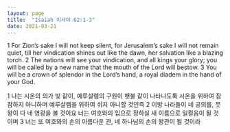 ```yaml
---
layout: page
title:  "Isaiah 이사야 62:1-3"
date: 2021-03-21
---
```

1 For Zion’s sake I will not keep silent, for Jerusalem’s sake I will not remain quiet, till her vindication shines out like the dawn, her salvation like a blazing torch.
2 The nations will see your vindication, and all kings your glory; you will be called by a new name that the mouth of the Lord will bestow.
3 You will be a crown of splendor in the Lord’s hand, a royal diadem in the hand of your God.

1 나는 시온의 의가 빛 같이, 예루살렘의 구원이 횃불 같이 나타나도록 시온을 위하여 잠잠하지 아니하며 예루살렘을 위하여 쉬지 아니할 것인즉
2 이방 나라들이 네 공의를, 뭇 왕이 다 네 영광을 볼 것이요 너는 여호와의 입으로 정하실 새 이름으로 일컬음이 될 것이며
3 너는 또 여호와의 손의 아름다운 관, 네 하나님의 손의 왕관이 될 것이라
